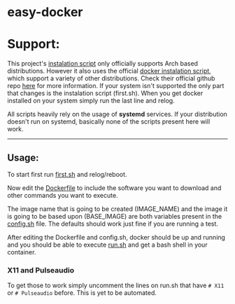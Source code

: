 # easy-docker


# Support:
This project's [instalation script](aux/first.sh) only officially supports Arch based distributions. However it also uses the official [docker instalation script](https://get.docker.com/), which support a variety of other distributions. Check their official github repo [here](https://github.com/docker/docker-install) for more information. If your system isn't supported the only part that changes is the instalation script (first.sh). When you get docker installed on your system simply run the last line and relog.

All scripts heavily rely on the usage of **systemd** services. If your distribution doesn't run on systemd, basically none of the scripts present here will work.


----------

## Usage:

To start first run [first.sh](aux/first.sh) and relog/reboot.

Now edit the [Dockerfile](aux/files/Dockerfile) to include the software you want to download and other commands you want to execute.

The image name that is going to be created (IMAGE_NAME) and the image it is going to be based upon (BASE_IMAGE) are both variables present in the [config.sh](config.sh) file. The defaults should work just fine if you are running a test.

After editing the Dockerfile and config.sh, docker should be up and running and you should be able to execute [run.sh](run.sh) and get a bash shell in your container.

### X11 and Pulseaudio
To get those to work simply uncomment the lines on run.sh that have `# X11` or `# Pulseaudio` before.
This is yet to be automated.

